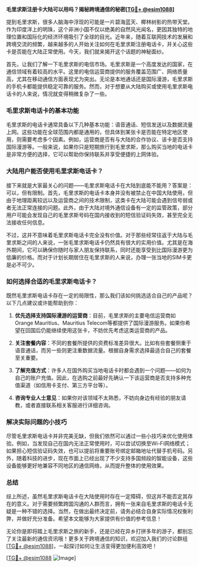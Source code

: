 **毛里求斯注册卡大陆可以用吗？揭秘跨境通信的秘密[[TG💪+ @esim1088](https://t.me/s/esim1088)]**

提到毛里求斯，很多人脑海中浮现的可能是一片碧海蓝天、椰林树影的热带天堂。作为印度洋上的明珠，这个非洲小国不仅以绝美的自然风光闻名，更因其独特的地理位置和国际化的经济环境吸引了全球的目光。近年来，随着互联网技术的发展和跨境交流的频繁，越来越多的人开始关注如何在毛里求斯注册电话卡，并关心这些卡是否能在大陆正常使用。今天，我们就来揭开这个话题的神秘面纱。

首先，让我们了解一下毛里求斯的电信市场。毛里求斯是一个高度发达的国家，在通信领域有着较高的水平。这里的电信运营商提供的服务覆盖范围广、网络质量高，尤其在移动通信方面表现尤为突出。无论是本地通话还是国际漫游，毛里求斯的手机卡都能提供稳定可靠的服务。然而，对于想要从大陆购买或使用毛里求斯电话卡的人来说，情况就变得稍微复杂了一些。

### **毛里求斯电话卡的基本功能**

毛里求斯的电话卡通常具备以下几种基本功能：语音通话、短信发送以及数据流量上网。这些功能在全球范围内都是通用的，但具体到某张卡是否能在特定地区使用，则需要考虑多个因素。例如，运营商是否有与大陆的合作协议、该卡是否支持国际漫游等。一般来说，如果你只是短期旅行到毛里求斯，那么购买当地的电话卡是非常方便的选择，它可以帮助你保持联系并享受便捷的上网体验。

### **大陆用户能否使用毛里求斯电话卡？**

接下来就是大家最关心的问题——毛里求斯电话卡在大陆到底能不能用？答案是：可以，但有限制。首先，毛里求斯的电话卡本身并没有被禁止在中国大陆使用，但由于地理距离较远以及运营商之间的技术限制，这类卡在大陆可能会遇到信号弱或者无法正常连接的问题。此外，由于大陆对境外通信设备有一定的监管政策，部分用户可能会发现自己的毛里求斯号码在国内接收到的短信验证码失效，甚至完全无法接收任何信息。

不过，这并不意味着毛里求斯电话卡完全没有价值。对于那些经常往返于大陆与毛里求斯之间的人来说，一张毛里求斯电话卡仍然具有很大的实用价值。尤其是在海外期间，它可以确保你随时与家人朋友保持联系，同时还能享受到比国际漫游更为低廉的价格。而对于计划长期居住在毛里求斯的人来说，办理一张当地的SIM卡更是必不可少。

### **如何选择合适的毛里求斯电话卡？**

既然毛里求斯电话卡存在一定的局限性，那么我们该如何挑选适合自己的产品呢？以下几点建议或许能帮助到你：

1. **优先选择支持国际漫游的运营商**：目前，毛里求斯的主要电信运营商如Orange Mauritius、Mauritius Telecom等都提供了国际漫游服务。如果你希望在回国后仍能继续使用这张卡，不妨优先考虑这类运营商的产品。
   
2. **关注套餐内容**：不同的套餐所提供的资费标准差异很大。比如有些套餐侧重于语音通话，而另一些则更注重数据流量。根据自身需求选择最适合自己的套餐至关重要。

3. **了解充值方式**：许多人在国外购买当地电话卡时都会遇到一个问题——如何为自己的账户充值。因此，在选购之前最好先确认一下该运营商是否支持多种充值渠道（如信用卡支付、第三方平台等）。

4. **咨询专业人士意见**：如果你对该领域不太熟悉，不妨向身边有经验的朋友请教，或者直接联系相关客服进行详细咨询。

### **解决实际问题的小技巧**

尽管毛里求斯电话卡并非完美无缺，但我们依然可以通过一些小技巧来优化使用体验。例如，当发现自己在国内无法正常使用时，可以尝试切换至Wi-Fi网络模式；如果担心短信验证码失效，也可以提前将重要账号绑定邮箱地址代替手机号码。另外，随着科技的进步，现在市面上已经出现了不少支持多国频段的智能设备，这些设备能够更好地兼容不同地区的通信网络，从而提升整体的使用效果。

### **总结**

综上所述，虽然毛里求斯电话卡在大陆使用时存在一定障碍，但这并不能否定其存在的意义。对于需要频繁跨国沟通的人群而言，拥有一张来自毛里求斯的电话卡无疑是一种不错的选择。当然，在做出最终决定前，请务必结合自身实际情况权衡利弊，并做好充分准备。希望本文能够为大家提供有价值的参考信息！

无论你是即将踏上毛里求斯之旅的新手，还是已经在异乡打拼多年的游子，都别忘了关注最新的通信资讯哦！更多关于跨境通信的知识，欢迎加入我们的讨论群组[[TG💪+ @esim1088](https://t.me/s/esim1088)]，一起探讨如何让生活变得更加便利高效吧！

[[TG💪+ @esim1088](https://t.me/s/esim1088) ![Image](https://i.postimg.cc/4NQfJmqS/Snipaste-2025-05-13-00-14-12.png)]